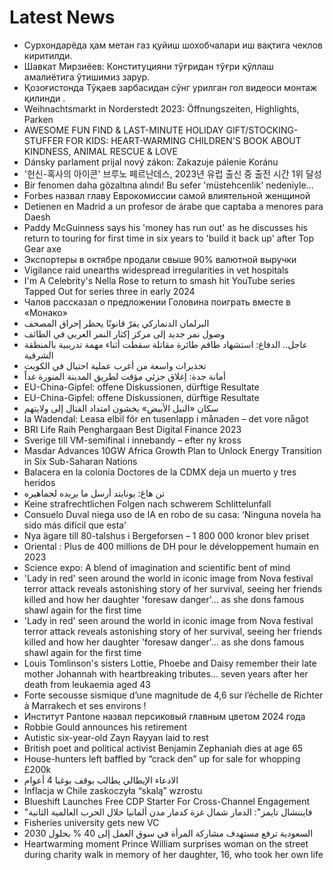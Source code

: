 # Latest News
-  Сурхондарёда ҳам метан газ қуйиш шохобчалари иш вақтига чеклов киритилди.
-  Шавкат Мирзиёев: Конституцияни тўғридан тўғри қўллаш амалиётига ўтишимиз зарур.
-  Қозоғистонда Тўқаев зарбасидан сўнг урилган гол видеоси монтаж қилинди .
-  Weihnachtsmarkt in Norderstedt 2023: Öffnungszeiten, Highlights, Parken
-  AWESOME FUN FIND & LAST-MINUTE HOLIDAY GIFT/STOCKING-STUFFER FOR KIDS: HEART-WARMING CHILDREN'S BOOK ABOUT KINDNESS, ANIMAL RESCUE & LOVE
-  Dánsky parlament prijal nový zákon: Zakazuje pálenie Koránu
-  '헌신-혹사의 아이콘' 브루노 페르난데스, 2023년 유럽 출신 중 출전 시간 1위 달성
-  Bir fenomen daha gözaltına alındı! Bu sefer 'müstehcenlik' nedeniyle...
-  Forbes назвал главу Еврокомиссии самой влиятельной женщиной
-  Detienen en Madrid a un profesor de árabe que captaba a menores para Daesh
-  Paddy McGuinness says his 'money has run out' as he discusses his return to touring for first time in six years to 'build it back up' after Top Gear axe
-  Экспортеры в октябре продали свыше 90% валютной выручки
-  Vigilance raid unearths widespread irregularities in vet hospitals
-  I'm A Celebrity's Nella Rose to return to smash hit YouTube series Tapped Out for series three in early 2024
-  Чалов рассказал о предложении Головина поиграть вместе в «Монако»
-  البرلمان الدنماركي يقرّ قانونًا يحظر إحراق المصحف
-  وصول نمر جديد إلى مركز إكثار النمر العربي في الطائف
-  عاجل.. الدفاع: استشهاد طاقم طائرة مقاتلة سقطت أثناء مهمة تدريبية بالمنطقة الشرقية
-  تحذيرات واسعة من أغرب عملية احتيال في الكويت
-  أمانة جدة: إغلاق جزئي مؤقت لطريق المدينة المنورة غداً
-  EU-China-Gipfel: offene Diskussionen, dürftige Resultate
-  EU-China-Gipfel: offene Diskussionen, dürftige Resultate
-  سكان «النيل الأبيض» يخشون امتداد القتال إلى ولايتهم
-  Ia Wadendal: Leasa elbil för en tusenlapp i månaden – det vore något
-  BRI Life Raih Penghargaan Best Digital Finance 2023
-  Sverige till VM-semifinal i innebandy – efter ny kross
-  Masdar Advances 10GW Africa Growth Plan to Unlock Energy Transition in Six Sub-Saharan Nations
-  Balacera en la colonia Doctores de la CDMX deja un muerto y tres heridos
-  تن هاغ: يونايتد أرسل ما يريده لجماهيره
-  Keine strafrechtlichen Folgen nach schwerem Schlittelunfall
-  Consuelo Duval niega uso de IA en robo de su casa: ‘Ninguna novela ha sido más difícil que esta’
-  Nya ägare till 80-talshus i Bergeforsen – 1 800 000 kronor blev priset
-  Oriental : Plus de 400 millions de DH pour le développement humain en 2023
-  Science expo: A blend of imagination and scientific bent of mind
-  'Lady in red' seen around the world in iconic image from Nova festival terror attack reveals astonishing story of her survival, seeing her friends killed and how her daughter 'foresaw danger'... as she dons famous shawl again for the first time
-  'Lady in red' seen around the world in iconic image from Nova festival terror attack reveals astonishing story of her survival, seeing her friends killed and how her daughter 'foresaw danger'... as she dons famous shawl again for the first time
-  Louis Tomlinson's sisters Lottie, Phoebe and Daisy remember their late mother Johannah with heartbreaking tributes... seven years after her death from leukaemia aged 43
-  Forte secousse sismique d’une magnitude de 4,6 sur l’échelle de Richter à Marrakech et ses environs !
-  Институт Pantone назвал персиковый главным цветом 2024 года
-  Robbie Gould announces his retirement
-  Autistic six-year-old Zayn Rayyan laid to rest
-  British poet and political activist Benjamin Zephaniah dies at age 65
-  House-hunters left baffled by “crack den” up for sale for whopping £200k
-  الادعاء الإيطالي يطالب بوقف بوغبا 4 أعوام
-  Inflacja w Chile zaskoczyła “skalą” wzrostu
-  Blueshift Launches Free CDP Starter For Cross-Channel Engagement
-  "فايننشال تايمز": الدمار شمال غزة كدمار مدن ألمانيا خلال الحرب العالمية الثانية
-  Fisheries university gets new VC
-  السعودية ترفع مستهدف مشاركة المرأة في سوق العمل إلى 40 % بحلول 2030
-  Heartwarming moment Prince William surprises woman on the street during charity walk in memory of her daughter, 16, who took her own life

